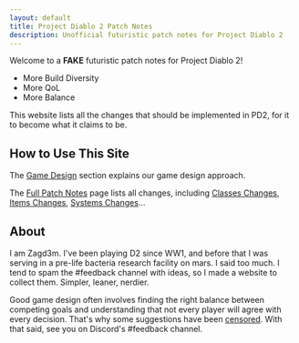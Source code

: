 ```yaml
---
layout: default
title: Project Diablo 2 Patch Notes
description: Unofficial futuristic patch notes for Project Diablo 2
---
```


Welcome to a **FAKE** futuristic patch notes for Project Diablo 2!

- More Build Diversity
- More QoL
- More Balance

This website lists all the changes that should be implemented in PD2, for it to become what it claims to be.

## How to Use This Site
  
The [Game Design](/patchnotes/gamedesign) section explains our game design approach.

The [Full Patch Notes](/patchnotes/full-notes) page lists all changes, including [Classes Changes](/patchnotes/sections/classes), [Items Changes](/patchnotes/sections/items), [Systems Changes](/patchnotes/sections/systems)...

## About

I am Zagd3m. I've been playing D2 since WW1, and before that I was serving in a pre-life bacteria research facility on mars. I said too much. I tend to spam the #feedback channel with ideas, so I made a website to collect them. Simpler, leaner, nerdier. 

Good game design often involves finding the right balance between competing goals and understanding that not every player will agree with every decision. That's why some suggestions have been [censored](/patchnotes/censored). With that said, see you on Discord's #feedback channel.
